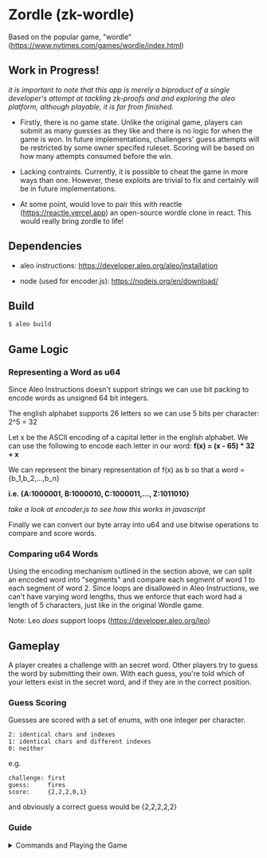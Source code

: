 # Zordle (zk-wordle)

Based on the popular game, "wordle" (https://www.nytimes.com/games/wordle/index.html)

## Work in Progress!

_it is important to note that this app is merely a biproduct of a single developer's attempt at tackling zk-proofs and
and exploring the aleo platform, although playable, it is far from finished._

- Firstly, there is no game state. Unlike the original game, players can submit as many guesses as they like and there
is no logic for when the game is won. In future implementations, challengers' guess attempts will be restricted by some
owner specifed ruleset. Scoring will be based on how many attempts consumed before the win.

- Lacking contraints. Currently, it is possible to cheat the game in more ways than one. However, these exploits are
trivial to fix and certainly will be in future implementations.

- At some point, would love to pair this with reactle (https://reactle.vercel.app) an open-source wordle clone in react.
This would really bring zordle to life!

## Dependencies

- aleo instructions: https://developer.aleo.org/aleo/installation

- node (used for encoder.js): https://nodejs.org/en/download/

## Build

```bash
$ aleo build
```

## Game Logic

### Representing a Word as u64

Since Aleo Instructions doesn't support strings we can use bit packing to encode words as unsigned 64 bit integers.

The english alphabet supports 26 letters so we can use 5 bits per character: 2^5 = 32 

Let x be the ASCII encoding of a capital letter in the english alphabet. We can use the following to encode each letter
in our word: 
__f(x) = (x - 65) * 32 + x__

We can represent the binary representation of f(x) as b so that a word = {b_1,b_2,...,b_n}

__i.e. {A:1000001, B:1000010, C:1000011,..., Z:1011010}__

_take a look at encoder.js to see how this works in javascript_

Finally we can convert our byte array into u64 and use bitwise operations to compare and score words.

### Comparing u64 Words

Using the encoding mechanism outlined in the section above, we can split an encoded word into "segments" and compare
each segment of word 1 to each segment of word 2. Since loops are disallowed in Aleo Instructions, we can't have varying
word lengths, thus we enforce that each word had a length of 5 characters, just like in the original Wordle game.

Note: Leo _does_ support loops (https://developer.aleo.org/leo)

## Gameplay

A player creates a challenge with an secret word. Other players try to guess the word by submitting their own. With each 
guess, you're told which of your letters exist in the secret word, and if they are in the correct position.

### Guess Scoring

Guesses are scored with a set of enums, with one integer per character.

```
2: identical chars and indexes  
1: identical chars and different indexes  
0: neither
```

e.g.

```
challenge: first
guess:     fires
score:     {2,2,2,0,1}
```

and obviously a correct guess would be {2,2,2,2,2}

### Guide
<details><summary>Commands and Playing the Game</summary>

Let's create 2 new accounts, player 1 or p1 and p2 respectively. 
```bash
$ aleo account new

>>> Private Key  APrivateKey1zkp6f7VnWKFYQAmfBpjdgP1zVEq8YALgj382A5r9aVJ96hv
     View Key  AViewKey1o2KVZBVejnDpKq3pvXUYundnMpEWyWnRZEFpiFdQh5dU
      Address  aleo1kkjget0dry7jfp62sehr9zgeces2tjsmg2g05r4fewh7er67zsrq340sg9

$ aleo account new

>>> Private Key  APrivateKey1zkp6NzqcM3yniE2gJYYBkRgY9C9fuJThJ2nBk4qEH7foxZx
     View Key  AViewKey1sBKV8eoFcku6xdbY3RLSQy8ssS5Nhg5NapRaGK1TiawT
      Address  aleo1y8jref9s6feavph9925tscwmepzvtrrm3gfemlxe0reezh0j4yys3lvmyy
```

To start the game, p1 needs to create a challenge but first copy p1's creds into the program.json.

Next, we need to specify a 5-letter word for p2 to guess. since aleo instructions doesn't support strings, words are to be 
encoded as u64s with encoder.js. We can encode the word "first" like so:

```bash
$ node encoder.js first

>>> 18944928212
```

Now we can create a challenge with the encoded word, 18944928212 and salt, 12345678910.

```bash
# aleo run new_challenge <word_as_u64> <salt_u64>

$ aleo run new_challenge 18944928212u64 12345678910u64

>>> 🚀 Executing 'zordle.aleo/new_challenge'...

 • Executing 'zordle.aleo/new_challenge'...
 • Executed 'new' (in 2961 ms)
 • Executed 'new_challenge' (in 2799 ms)

⛓  Constraints

 •  'zordle.aleo/new_challenge' - 6,116 constraints (called 1 time)
 •  'challenge.aleo/new' - 3,451 constraints (called 1 time)

➡️  Output

 • {
  owner: aleo1kkjget0dry7jfp62sehr9zgeces2tjsmg2g05r4fewh7er67zsrq340sg9.private,
  gates: 0u64.private,
  word: 18944928212u64.private,
  salt: 12345678910u64.private,
  hashed_word: 1865907154771461922856548023738717803892127058468460638208821005521755648577field.public,
  _nonce: 6852080083275185335524946587899220983349760801550608508911166265335922765754group.public
}

✅ Executed 'zordle.aleo/new_challenge'
```

Next we have to create a player_challenge to issue to a specific player. _in future iterations this record will maintain 
game state_

```bash
# aleo run new_player_challenge <player_address> <challenge>

$ aleo run new_player_challenge aleo1y8jref9s6feavph9925tscwmepzvtrrm3gfemlxe0reezh0j4yys3lvmyy '{
    owner: aleo1kkjget0dry7jfp62sehr9zgeces2tjsmg2g05r4fewh7er67zsrq340sg9.private,
    gates: 0u64.private,
    word: 18944928212u64.private,
    salt: 12345678910u64.private,
    hashed_word: 1865907154771461922856548023738717803892127058468460638208821005521755648577field.public,
    _nonce: 6852080083275185335524946587899220983349760801550608508911166265335922765754group.public
  }'

>>> 🚀 Executing 'zordle.aleo/new_player_challenge'...

 • Executing 'zordle.aleo/new_player_challenge'...
 • Executed 'new' (in 3818 ms)
 • Executed 'new_player_challenge' (in 2936 ms)

⛓  Constraints

 •  'zordle.aleo/new_player_challenge' - 6,528 constraints (called 1 time)
 •  'player_challenge.aleo/new' - 1,767 constraints (called 1 time)

➡️  Output

 • {
  owner: aleo1y8jref9s6feavph9925tscwmepzvtrrm3gfemlxe0reezh0j4yys3lvmyy.private,
  gates: 0u64.private,
  challenge_owner: aleo1kkjget0dry7jfp62sehr9zgeces2tjsmg2g05r4fewh7er67zsrq340sg9.private,
  challenge_hashed_word: 1865907154771461922856548023738717803892127058468460638208821005521755648577field.private,
  started: false.private,
  _nonce: 3481084400866359650545221727166146597782877038147285643065323027486350168747group.public
}

✅ Executed 'zordle.aleo/new_player_challenge'
```

Now switch to p2 and create a guess.

Encode the word "fires"

```bash
$ node encoder.js fires

>>> 18944926419
```

and create a guess

```bash
# aleo run new_guess <word_as_u64> <player_challenge>

$ aleo run new_guess 18944926419u64 '{
    owner: aleo1y8jref9s6feavph9925tscwmepzvtrrm3gfemlxe0reezh0j4yys3lvmyy.private,
    gates: 0u64.private,
    challenge_owner: aleo1kkjget0dry7jfp62sehr9zgeces2tjsmg2g05r4fewh7er67zsrq340sg9.private,
    challenge_hashed_word: 1865907154771461922856548023738717803892127058468460638208821005521755648577field.private,
    started: false.private,
    _nonce: 3481084400866359650545221727166146597782877038147285643065323027486350168747group.public
  }'

>>> 🚀 Executing 'zordle.aleo/new_guess'...

 • Executing 'zordle.aleo/new_guess'...
 • Executed 'new' (in 3780 ms)
 • Executed 'new_guess' (in 2750 ms)

⛓  Constraints

 •  'zordle.aleo/new_guess' - 8,073 constraints (called 1 time)
 •  'guess.aleo/new' - 1,767 constraints (called 1 time)

➡️  Output

 • {
  owner: aleo1y8jref9s6feavph9925tscwmepzvtrrm3gfemlxe0reezh0j4yys3lvmyy.private,
  gates: 0u64.private,
  word: 18944926419u64.private,
  player: aleo1y8jref9s6feavph9925tscwmepzvtrrm3gfemlxe0reezh0j4yys3lvmyy.private,
  challenge_hashed_word: 1865907154771461922856548023738717803892127058468460638208821005521755648577field.private,
  _nonce: 1687757849842734156857555251586402038566590153110146825328971280357856360817group.public
}

✅ Executed 'zordle.aleo/new_guess'
```

Lastly, switch back to p1 and score the guess. 

```bash
# aleo run score_guess <challenge> <guess>

$ aleo run score_guess '{                                      
    owner: aleo1kkjget0dry7jfp62sehr9zgeces2tjsmg2g05r4fewh7er67zsrq340sg9.private,
    gates: 0u64.private,
    word: 18944928212u64.private,
    salt: 12345678910u64.private,
    hashed_word: 1865907154771461922856548023738717803892127058468460638208821005521755648577field.public,
    _nonce: 6852080083275185335524946587899220983349760801550608508911166265335922765754group.public
  }' '{
    owner: aleo1y8jref9s6feavph9925tscwmepzvtrrm3gfemlxe0reezh0j4yys3lvmyy.private,
    gates: 0u64.private,
    word: 18944926419u64.private,
    player: aleo1y8jref9s6feavph9925tscwmepzvtrrm3gfemlxe0reezh0j4yys3lvmyy.private,
    challenge_hashed_word: 1865907154771461922856548023738717803892127058468460638208821005521755648577field.private,
    _nonce: 1687757849842734156857555251586402038566590153110146825328971280357856360817group.public
  }'

>>> 🚀 Executing 'zordle.aleo/score_guess'...

 • Executing 'zordle.aleo/score_guess'...
 • Executed 'score_seg' (in 2472 ms)
 • Executed 'score_seg' (in 2604 ms)
 • Executed 'score_seg' (in 2582 ms)
 • Executed 'score_seg' (in 2615 ms)
 • Executed 'score_seg' (in 2651 ms)
 • Executed 'new' (in 5072 ms)
 • Executed 'score_guess' (in 7837 ms)

⛓  Constraints

 •  'zordle.aleo/score_guess' - 41,594 constraints (called 1 time)
 •  'scored_guess.aleo/new' - 1,767 constraints (called 1 time)
 •  'segment.aleo/score_seg' - 100 constraints (called 5 times)

➡️  Output

 • {
  owner: aleo1y8jref9s6feavph9925tscwmepzvtrrm3gfemlxe0reezh0j4yys3lvmyy.private,
  gates: 0u64.private,
  challenge_hashed_word: 1865907154771461922856548023738717803892127058468460638208821005521755648577field.private,
  word: 18944926419u64.private,
  matches: {
    a0: 2u8.private,
    a1: 2u8.private,
    a2: 2u8.private,
    a3: 0u8.private,
    a4: 1u8.private
  },
  _nonce: 7022066428292202633173405816835887447571148816178631511292787441218777754077group.public
}
```

score: {2,2,2,0,1} (see "Guess Scoring" for more info)

_although the game doesn't currently maintain state, p2 might continue by guessing again with the information they were
given. eventually, the correct answer will yield a score of {2,2,2,2,2}_

### Why Aleo?

#### 01/18/23

__Aleo__

Privacy, speed, and decentralization are common platitudes of seemingly all new blockchain systems today. Unfortunately,
in this space it is far too common to overpromise and underdeliver. Often chains prioritize one of these pillars
while compromising another - all in the interest of development efficacy. However, I believe that Aleo differs from many
chains in a unique way. __Aleo's protocol uses zero knowledge cryptography and zero knowledge proofs enabling transactions
to be run trustlessly off chain, laying out the groundwork to intuitively build into privacy, speed, and 
decentralization__. Meaning that Aleo can be developed uncompromisingly - provided that their protocol is scalable.

__Development__

In an effort to understand the fundamentals of Aleo, I opted to work with Aleo Instructions rather than their high level 
language, Leo. Now, I can't speak to Leo becuase I'm unfamiliar but I'd probably recommend starting there instead.
Development with Aleo Instructions is difficult, syntactically, conceptually, and otherwise. 

Typical disadvantages of level languages aside, the docs are outtdated and sparse leading to a significant amount of 
development time wasted on trial and error. At the time of writing this, some of the docs are incorrect as the 
language is changing rapidly. For example, "interface" was changed to "struct" at some point, causing quite a bit of 
confusion.

Logic in Aleo is written with circuits, which is dissimilar to other paradigms I've worked with. I won't go into
details about them but here's a good article: 
https://medium.com/web3studio/simple-explanations-of-arithmetic-circuits-and-zero-knowledge-proofs-806e59a79785 

Aleo Instructions doesn't represent arrays or strings well yet, nor does it support for/while loops. Meaning, you often have to
get creative when working with characters. See "Game Logic" above for an example.

__Testnet__

At the time of this writing, the Testnet isn't publicly available. So, I can't speak to committing/querying records. 

__Conclusion__

Aleo might be the first chain to successfully implement privacy and speed while maintaining decetralization; however, 
In alignment with a conversation we had with some of their team, I believe that learning development on Aleo is a 
significant undertaking that may be difficult to monetize in the short term but could reap serious rewards in the long -
especially once the team gets closer to a Mainnet deployment.
